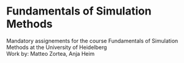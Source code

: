# Fundamentals of Simulation Methods
Mandatory assignements for the course Fundamentals of Simulation Methods at the University of Heidelberg  
Work by: Matteo Zortea, Anja Heim
